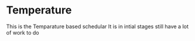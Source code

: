 # Temperature
This is the Temparature based schedular 
It is in intial stages still have a lot of work to do 
